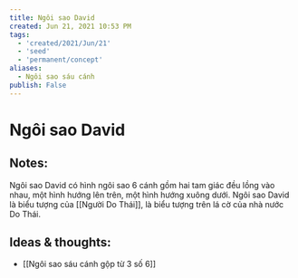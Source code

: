 ```yaml
---
title: Ngôi sao David
created: Jun 21, 2021 10:53 PM
tags:
  - 'created/2021/Jun/21'
  - 'seed'
  - 'permanent/concept'
aliases:
  - Ngôi sao sáu cánh
publish: False
---
```

# Ngôi sao David

## Notes:
Ngôi sao David có hình ngôi sao 6 cánh gồm hai tam giác đều lồng vào nhau, một hình hướng lên trên, một hình hướng xuông dưới. Ngôi sao David là biểu tượng của [[Người Do Thái]], là biểu tượng trên lá cờ của nhà nước Do Thái.

## Ideas & thoughts:
- [[Ngôi sao sáu cánh gộp từ 3 số 6]]

